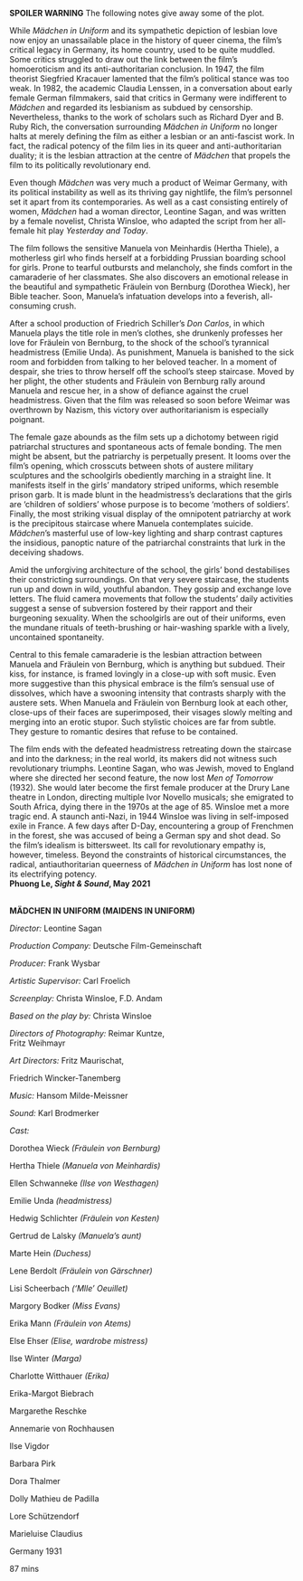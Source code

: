 

**SPOILER WARNING** The following notes give away some of the plot.

While _Mädchen in Uniform_ and its sympathetic depiction of lesbian love now enjoy an unassailable place in the history of queer cinema, the film’s critical legacy in Germany, its home country, used to be quite muddled. Some critics struggled to draw out the link between the film’s homoeroticism and its anti-authoritarian conclusion. In 1947, the film theorist Siegfried Kracauer lamented that the film’s political stance was too weak. In 1982, the academic Claudia Lenssen, in a conversation about early female German filmmakers, said that critics in Germany were indifferent to _Mädchen_ and regarded its lesbianism as subdued by censorship. Nevertheless, thanks to the work of scholars such as Richard Dyer and B. Ruby Rich, the conversation surrounding _Mädchen in Uniform_ no longer halts at merely defining the film as either a lesbian or an anti-fascist work. In fact, the radical potency of the film lies in its queer and anti-authoritarian duality; it is the lesbian attraction at the centre of _Mädchen_ that propels the film to its politically revolutionary end.

Even though _Mädchen_ was very much a product of Weimar Germany, with its political instability as well as its thriving gay nightlife, the film’s personnel set it apart from its contemporaries. As well as a cast consisting entirely of women, _Mädchen_ had a woman director, Leontine Sagan, and was written by a female novelist, Christa Winsloe, who adapted the script from her all-female hit play _Yesterday and Today_.

The film follows the sensitive Manuela von Meinhardis (Hertha Thiele), a motherless girl who finds herself at a forbidding Prussian boarding school for girls. Prone to tearful outbursts and melancholy, she finds comfort in the camaraderie of her classmates. She also discovers an emotional release in the beautiful and sympathetic Fräulein von Bernburg (Dorothea Wieck), her  
Bible teacher. Soon, Manuela’s infatuation develops into a feverish,  all-consuming crush.

After a school production of Friedrich Schiller’s _Don Carlos_, in which Manuela plays the title role in men’s clothes, she drunkenly professes her love for Fräulein von Bernburg, to the shock of the school’s tyrannical headmistress (Emilie Unda). As punishment, Manuela is banished to the sick room and forbidden from talking to her beloved teacher. In a moment of despair, she tries to throw herself off the school’s steep staircase. Moved by her plight, the other students and Fräulein von Bernburg rally around Manuela and rescue her, in a show of defiance against the cruel headmistress. Given that the film was released so soon before Weimar was overthrown by Nazism, this victory over authoritarianism is especially poignant.

The female gaze abounds as the film sets up a dichotomy between rigid patriarchal structures and spontaneous acts of female bonding. The men might be absent, but the patriarchy is perpetually present. It looms over the film’s opening, which crosscuts between shots of austere military sculptures and the schoolgirls obediently marching in a straight line. It manifests itself in the girls’ mandatory striped uniforms, which resemble prison garb. It is made blunt in the headmistress’s declarations that the girls are ‘children of soldiers’ whose purpose is to become ‘mothers of soldiers’. Finally, the most striking visual display of the omnipotent patriarchy at work is the precipitous staircase where Manuela contemplates suicide. _Mädchen_’s masterful use of low-key lighting and sharp contrast captures the insidious, panoptic nature of the patriarchal constraints that lurk in the deceiving shadows.

Amid the unforgiving architecture of the school, the girls’ bond destabilises their constricting surroundings. On that very severe staircase, the students run up and down in wild, youthful abandon. They gossip and exchange love letters. The fluid camera movements that follow the students’ daily activities suggest a sense of subversion fostered by their rapport and their burgeoning sexuality. When the schoolgirls are out of their uniforms, even the mundane rituals of teeth-brushing or hair-washing sparkle with a lively, uncontained spontaneity.

Central to this female camaraderie is the lesbian attraction between Manuela and Fräulein von Bernburg, which is anything but subdued. Their kiss, for instance, is framed lovingly in a close-up with soft music. Even more suggestive than this physical embrace is the film’s sensual use of dissolves, which have a swooning intensity that contrasts sharply with the austere sets. When Manuela and Fräulein von Bernburg look at each other, close-ups of their faces are superimposed, their visages slowly melting and merging into an erotic stupor. Such stylistic choices are far from subtle. They gesture to romantic desires that refuse to be contained.

The film ends with the defeated headmistress retreating down the staircase and into the darkness; in the real world, its makers did not witness such revolutionary triumphs. Leontine Sagan, who was Jewish, moved to England where she directed her second feature, the now lost _Men of Tomorrow_ (1932). She would later become the first female producer at the Drury Lane theatre in London, directing multiple Ivor Novello musicals; she emigrated to South Africa, dying there in the 1970s at the age of 85. Winsloe met a more tragic end. A staunch anti-Nazi, in 1944 Winsloe was living in self-imposed exile in France. A few days after D-Day, encountering a group of Frenchmen in the forest, she was accused of being a German spy and shot dead. So the film’s idealism is bittersweet. Its call for revolutionary empathy is, however, timeless. Beyond the constraints of historical circumstances, the radical, antiauthoritarian queerness of _Mädchen in Uniform_ has lost none of its electrifying potency.  
**Phuong Le, _Sight & Sound_, May 2021**
<br><br>

**MÄDCHEN IN UNIFORM (MAIDENS IN UNIFORM)**<br>

_Director:_ Leontine Sagan<br>

_Production Company:_ Deutsche Film-Gemeinschaft<br>

_Producer:_ Frank Wysbar<br>

_Artistic Supervisor:_ Carl Froelich<br>

_Screenplay:_ Christa Winsloe, F.D. Andam<br>

_Based on the play by:_ Christa Winsloe<br>

_Directors of Photography:_ Reimar Kuntze,  
Fritz Weihmayr<br>

_Art Directors:_ Fritz Maurischat,

Friedrich Wincker-Tanemberg<br>

_Music:_ Hansom Milde-Meissner<br>

_Sound:_ Karl Brodmerker<br>

_Cast:_<br>

Dorothea Wieck _(Fräulein von Bernburg)_<br>

Hertha Thiele _(Manuela von Meinhardis)_<br>

Ellen Schwanneke _(Ilse von Westhagen)_<br>

Emilie Unda _(headmistress)_<br>

Hedwig Schlichter _(Fräulein von Kesten)_<br>

Gertrud de Lalsky _(Manuela’s aunt)_<br>

Marte Hein _(Duchess)_<br>

Lene Berdolt _(Fräulein von Gärschner)_<br>

Lisi Scheerbach _(‘Mlle’ Oeuillet)_<br>

Margory Bodker _(Miss Evans)_<br>

Erika Mann _(Fräulein von Atems)_<br>

Else Ehser _(Elise, wardrobe mistress)_<br>

Ilse Winter _(Marga)_<br>

Charlotte Witthauer _(Erika)_<br>

Erika-Margot Biebrach<br>

Margarethe Reschke<br>

Annemarie von Rochhausen<br>

Ilse Vigdor

Barbara Pirk

Dora Thalmer

Dolly Mathieu de Padilla

Lore Schützendorf

Marieluise Claudius

Germany 1931

87 mins
<!--stackedit_data:
eyJoaXN0b3J5IjpbLTQ4NzcxODE3NV19
-->